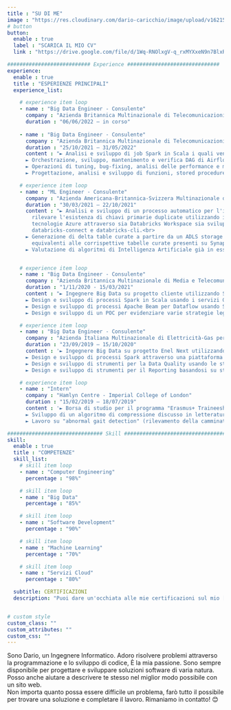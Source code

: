 ```yaml
---
title : "SU DI ME"
image : "https://res.cloudinary.com/dario-caricchio/image/upload/v1621548143/backgrounds/portrait_dlnmps.jpg" # "images/backgrounds/portrait.jpg"
# button
button:
  enable : true
  label : "SCARICA IL MIO CV"
  link : "https://drive.google.com/file/d/1Wq-RNOlxgV-q_rxMYXxeN9n7BlxRGQE7/view?usp=sharing"

########################### Experience ##############################
experience:
  enable : true
  title : "ESPERIENZE PRINCIPALI"
  experience_list:

    # experience item loop
    - name : "Big Data Engineer - Consulente"
      company : "Azienda Britannica Multinazionale di Telecomunicazioni (divisione italiana) per conto di Capgemini"
      duration : "06/06/2022 – in corso"
    
    - name : "Big Data Engineer - Consulente"
      company : "Azienda Britannica Multinazionale di Telecomunicazioni (divisione italiana) per conto di Azienda Giapponese Multinazionale di Servizi IT e Consulenza (divisione italiana)"
      duration : "25/10/2021 – 31/05/2022"
      content : "► Analisi e sviluppo di job Spark in Scala i quali vengono eseguiti su cluster Dataproc su GCP al fine di processare dati presenti in Google Storage per mascherare informazioni sensibili.<br>
      ► Orchestrazione, sviluppo, mantenimento e verifica DAG di Airflow in Python con PySpark attraverso i servizi GCP quali Composer, Dataproc e Google Storage per l'analisi dei dati.<br>
      ► Operazioni di tuning, bug-fixing, analisi delle performance e miglioramento di job Spark preesistenti.<br>
      ► Progettazione, analisi e sviluppo di funzioni, stored procedures e tabelle in BigQuery usando SQL e vari connettori, come Airflow, Google Storage e Pyspark."

    # experience item loop
    - name : "ML Engineer - Consulente"
      company : "Azienda Americana-Britannica-Svizzera Multinazionale di Distribuzione Farmaceutica per conto di Azienda Italiana di Digital Solution"
      duration : "30/03/2021 – 22/10/2021"
      content : "► Analisi e sviluppo di un processo automatico per l'individuazione di inconsistenze dello schema e per
        rilevare l'esistenza di chiavi primarie duplicate utilizzando il linguaggio Python e PySpark e in generale le
        tecnologie Azure attraverso sia Databricks Workspace sia sviluppando in ambiente locale attraverso
        databricks-connect e databricks-cli.<br>
      ► Generazione di delta table curate a partire da un ADLS storage account curato; le tabelle finali sono
        equivalenti alle corrispettive tabelle curate presenti su Synapse (ADW).<br>
      ► Valutazione di algoritmi di Intelligenza Artificiale già in essere."


    # experience item loop
    - name : "Big Data Engineer - Consulente"
      company : "Azienda Britannica Multinazionale di Media e Telecomunicazioni (divisione tedesca e austriaca) per conto di Azienda Giapponese Multinazionale di Servizi IT e Consulenza (divisione italiana)"
      duration : "1/11/2020 - 15/03/2021"
      content : "► Ingegnere Big Data su progetto cliente utilizzando Scala e Java come linguaggi di programmazione e Google Cloud Platform.<br>
      ► Design e sviluppo di processi Spark in Scala usando i servizi GCP come Google Cloud Storage, Pub/Sub, Google DLP ed altri.<br>
      ► Design e sviluppo di processi Apache Beam per Dataflow usando SCIO, una libreria di Beam in Scala, Kafka e tecnologie GCS per l'elaborazione dei dati all'interno dell'ingestion layer in contesti sia batch che streaming.<br>
      ► Design e sviluppo di un POC per evidenziare varie strategie legate alla sicurezza dei precessi Dataflow attraverso Google KMS, DLP e la libreria crittografica Google Tink."

    # experience item loop
    - name : "Big Data Engineer - Consulente"
      company : "Azienda Italiana Multinazionale di Elettricità-Gas per conto di Azieda Francese Multinazionale di Servizi IT e Consulenza"
      duration : "23/09/2019 – 15/10/2020"
      content : '► Ingegnere Big Data su progetto Enel Next utilizzando Scala e Java come linguaggi di programmazione e ambiente Hadoop Cloudera.<br>
      ► Design e sviluppo di processi Spark attraverso una piattaforma Scala proprietaria costruita al di sopra dello Spark core.<br>
      ► Design e sviluppo di strumenti per la Data Quality usando le standard Spark Core API (spark 2.4.5 e Scala 2.11.12).<br>
      ► Design e sviluppo di strumenti per il Reporting basandosi su strumenti quali HIVE, Impala, file Parquet/ORC/Avro su S3 e HDFS al fine di ottenere la materializzazione dei dataset, Data Visualization e CSV/Excel file export.'

    # experience item loop
    - name : "Intern"
      company : "Hamlyn Centre - Imperial College of London"
      duration : "15/02/2019 – 18/07/2019"
      content : '► Borsa di studio per il programma "Erasmus+ Traineeship BET for jobs".<br>
      ► Sviluppo di un algoritmo di compressione discusso in letteratura per sensori ECG con linguaggio di programmazione C.<br>
      ► Lavoro su "abnormal gait detection" (rilevamento della camminata anomala) usando il linguaggio di programmazione Python e relative librerie, combinando algoritmi di machine learning con metodologie per il pre-processing, feature extraction, dataset creation, data visualization, discrete wavelet transformation e classificazione.'

############################### Skill #################################
skill:
  enable : true
  title : "COMPETENZE"
  skill_list:
    # skill item loop
    - name : "Computer Engineering"
      percentage : "98%"

    # skill item loop
    - name : "Big Data"
      percentage : "85%"

    # skill item loop
    - name : "Software Development"
      percentage : "90%"

    # skill item loop
    - name : "Machine Learning"
      percentage : "70%"

    # skill item loop
    - name : "Servizi Cloud"
      percentage : "80%"

  subtitle: CERTIFICAZIONI
  description: "Puoi dare un'occhiata alle mie certificazioni sul mio [Profilo Linkedin](https://www.linkedin.com/in/dariocaricchio/details/certifications/)."


# custom style
custom_class: ""
custom_attributes: ""
custom_css: ""
---
```


Sono Dario, un Ingegnere Informatico. Adoro risolvere problemi attraverso la programmazione e lo sviluppo di codice, È la mia passione. Sono sempre disponibile per progettare e sviluppare soluzioni software di varia natura. Posso anche aiutare a descrivere te stesso nel miglior modo possibile con un sito web.<br>Non importa quanto possa essere difficile un problema, farò tutto il possibile per trovare una soluzione e completare il lavoro. Rimaniamo in contatto! 😊
